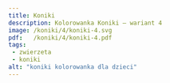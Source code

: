 ```yaml
---
title: Koniki
description: Kolorowanka Koniki – wariant 4
image: /koniki/4/koniki-4.svg
pdf:   /koniki/4/koniki-4.pdf
tags:
 - zwierzeta
 - koniki
alt: "koniki kolorowanka dla dzieci"
---
```

